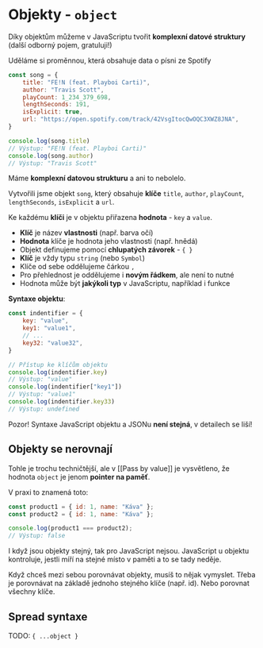 # Objekty - `object`

Díky objektům můžeme v JavaScriptu tvořit **komplexní datové struktury** (další odborný pojem, gratuluji!)

Uděláme si proměnnou, která obsahuje data o písni ze Spotify

```javascript
const song = {
	title: "FE!N (feat. Playboi Carti)",
	author: "Travis Scott",
	playCount: 1_234_379_698,
	lengthSeconds: 191,
	isExplicit: true,
	url: "https://open.spotify.com/track/42VsgItocQwOQC3XWZ8JNA",
}

console.log(song.title)
// Výstup: "FE!N (feat. Playboi Carti)"
console.log(song.author)
// Výstup: "Travis Scott"
```

Máme **komplexní datovou strukturu** a ani to nebolelo.

Vytvořili jsme objekt `song`, který obsahuje **klíče** `title`, `author`, `playCount`, `lengthSeconds`, `isExplicit` a `url`.

Ke každému **klíči** je v objektu přiřazena **hodnota** - `key` a `value`.

- **Klíč** je název **vlastnosti** (např. barva očí)
- **Hodnota** klíče je hodnota jeho vlastnosti (např. hnědá)
- Objekt definujeme pomocí **chlupatých závorek** - `{ }`
- **Klíč** je vždy typu `string` (nebo `Symbol`)
- Klíče od sebe oddělujeme čárkou `,`
- Pro přehlednost je oddělujeme i **novým řádkem**, ale není to nutné
- Hodnota může být **jakýkoli typ** v JavaScriptu, například i funkce

**Syntaxe objektu**:
```javascript
const indentifier = {
	key: "value",
	key1: "value1",
	// ...
	key32: "value32",
}

// Přístup ke klíčům objektu
console.log(indentifier.key)
// Výstup: "value"
console.log(indentifier["key1"])
// Výstup: "value1"
console.log(indentifier.key33)
// Výstup: undefined
```

Pozor! Syntaxe JavaScript objektu a JSONu **není stejná**, v detailech se liší!
## Objekty se nerovnají
Tohle je trochu techničtější, ale v [[Pass by value]] je vysvětleno, že hodnota `object` je jenom **pointer na paměť**.

V praxi to znamená toto:
```javascript
const product1 = { id: 1, name: "Káva" };
const product2 = { id: 1, name: "Káva" };

console.log(product1 === product2);
// Výstup: false
```

I když jsou objekty stejný, tak pro JavaScript nejsou. JavaScript u objektu kontroluje, jestli míří na stejné místo v paměti a to se tady neděje.

Když chceš mezi sebou porovnávat objekty, musíš to nějak vymyslet. Třeba je porovnávat na základě jednoho stejného klíče (např. id). Nebo porovnat všechny klíče.
## Spread syntaxe
TODO: `{ ...object }`